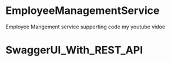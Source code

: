 # EmployeeManagementService
Employee Mangement service supporting code my youtube vidoe
# SwaggerUI_With_REST_API
